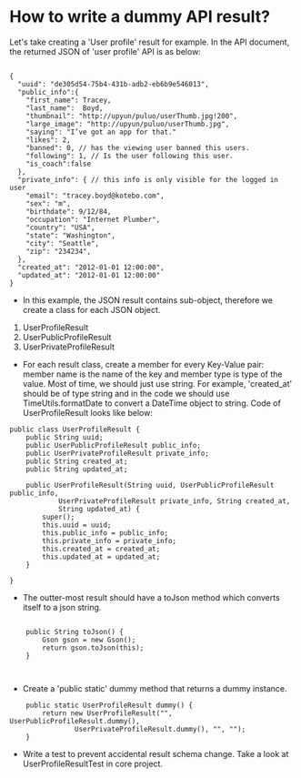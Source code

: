 # How to write a dummy API result?

Let's take creating a 'User profile' result for example. 
In the API document, the returned JSON of 'user profile' API is as below:

```

{
  "uuid": "de305d54-75b4-431b-adb2-eb6b9e546013",
  "public_info":{
    "first_name": Tracey,
    "last_name":  Boyd,
    "thumbnail": "http://upyun/puluo/userThumb.jpg!200",
    "large_image": "http://upyun/puluo/userThumb.jpg",
    "saying": "I’ve got an app for that."
    "likes": 2,
    "banned": 0, // has the viewing user banned this users. 
    "following": 1, // Is the user following this user.
    "is_coach":false
  },
  "private_info": { // this info is only visible for the logged in user
    "email": "tracey.boyd@kotebo.com",
    "sex": "m",
    "birthdate": 9/12/84,
    "occupation": "Internet Plumber",
    "country": "USA",
    "state": "Washington",
    "city": "Seattle",
    "zip": "234234",
  },
  "created_at": "2012-01-01 12:00:00",
  "updated_at": "2012-01-01 12:00:00"
}

```

* In this example, the JSON result contains sub-object, therefore we create a class for each JSON object.

1. UserProfileResult
2. UserPublicProfileResult
3. UserPrivateProfileResult

* For each result class, create a member for every Key-Value pair: 
member name is the name of the key and member type is type of the value. Most of time, we should just use string.
For example, 'created_at' should be of type string and in the code we should use TimeUtils.formatDate to convert
a DateTime object to string. Code of UserProfileResult looks like below:

```
public class UserProfileResult {
	public String uuid;
	public UserPublicProfileResult public_info;
	public UserPrivateProfileResult private_info;
	public String created_at;
	public String updated_at;
	
	public UserProfileResult(String uuid, UserPublicProfileResult public_info,
			UserPrivateProfileResult private_info, String created_at,
			String updated_at) {
		super();
		this.uuid = uuid;
		this.public_info = public_info;
		this.private_info = private_info;
		this.created_at = created_at;
		this.updated_at = updated_at;
	}
	
}

``` 

* The outter-most result should have a toJson method which converts itself to a json string.

```

	public String toJson() {
		Gson gson = new Gson();
		return gson.toJson(this);
	}
	
	
```

* Create a 'public static' dummy method that returns a dummy instance.

```
	public static UserProfileResult dummy() {
		return new UserProfileResult("", UserPublicProfileResult.dummy(),
				UserPrivateProfileResult.dummy(), "", "");
	}

```

* Write a test to prevent accidental result schema change. Take a look at UserProfileResultTest in core project.
